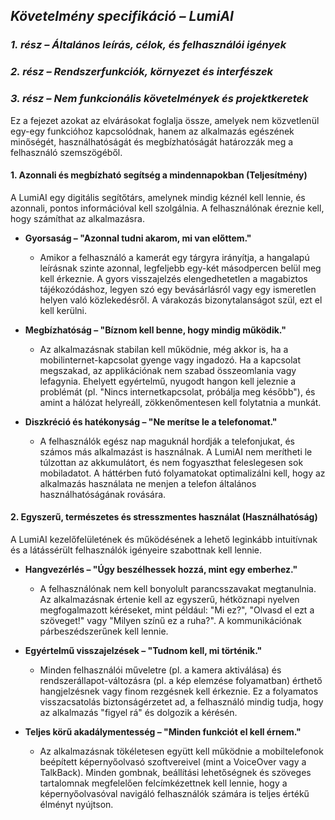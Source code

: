 ## *Követelmény specifikáció – LumiAI*

### *1. rész – Általános leírás, célok, és felhasználói igények*

### *2. rész – Rendszerfunkciók, környezet és interfészek*

### *3. rész – Nem funkcionális követelmények és projektkeretek*

Ez a fejezet azokat az elvárásokat foglalja össze, amelyek nem közvetlenül egy-egy funkcióhoz kapcsolódnak, hanem az alkalmazás egészének minőségét, használhatóságát és megbízhatóságát határozzák meg a felhasználó szemszögéből.

#### **1. Azonnali és megbízható segítség a mindennapokban (Teljesítmény)**

A LumiAI egy digitális segítőtárs, amelynek mindig kéznél kell lennie, és azonnali, pontos információval kell szolgálnia. A felhasználónak éreznie kell, hogy számíthat az alkalmazásra.

*   **Gyorsaság – "Azonnal tudni akarom, mi van előttem."**
    *   Amikor a felhasználó a kamerát egy tárgyra irányítja, a hangalapú leírásnak szinte azonnal, legfeljebb egy-két másodpercen belül meg kell érkeznie. A gyors visszajelzés elengedhetetlen a magabiztos tájékozódáshoz, legyen szó egy bevásárlásról vagy egy ismeretlen helyen való közlekedésről. A várakozás bizonytalanságot szül, ezt el kell kerülni.

*   **Megbízhatóság – "Bíznom kell benne, hogy mindig működik."**
    *   Az alkalmazásnak stabilan kell működnie, még akkor is, ha a mobilinternet-kapcsolat gyenge vagy ingadozó. Ha a kapcsolat megszakad, az applikációnak nem szabad összeomlania vagy lefagynia. Ehelyett egyértelmű, nyugodt hangon kell jeleznie a problémát (pl. "Nincs internetkapcsolat, próbálja meg később"), és amint a hálózat helyreáll, zökkenőmentesen kell folytatnia a munkát.

*   **Diszkréció és hatékonyság – "Ne merítse le a telefonomat."**
    *   A felhasználók egész nap maguknál hordják a telefonjukat, és számos más alkalmazást is használnak. A LumiAI nem merítheti le túlzottan az akkumulátort, és nem fogyaszthat feleslegesen sok mobiladatot. A háttérben futó folyamatokat optimalizálni kell, hogy az alkalmazás használata ne menjen a telefon általános használhatóságának rovására.

#### **2. Egyszerű, természetes és stresszmentes használat (Használhatóság)**

A LumiAI kezelőfelületének és működésének a lehető leginkább intuitívnak és a látássérült felhasználók igényeire szabottnak kell lennie.

*   **Hangvezérlés – "Úgy beszélhessek hozzá, mint egy emberhez."**
    *   A felhasználónak nem kell bonyolult parancsszavakat megtanulnia. Az alkalmazásnak értenie kell az egyszerű, hétköznapi nyelven megfogalmazott kéréseket, mint például: "Mi ez?", "Olvasd el ezt a szöveget!" vagy "Milyen színű ez a ruha?". A kommunikációnak párbeszédszerűnek kell lennie.

*   **Egyértelmű visszajelzések – "Tudnom kell, mi történik."**
    *   Minden felhasználói műveletre (pl. a kamera aktiválása) és rendszerállapot-változásra (pl. a kép elemzése folyamatban) érthető hangjelzésnek vagy finom rezgésnek kell érkeznie. Ez a folyamatos visszacsatolás biztonságérzetet ad, a felhasználó mindig tudja, hogy az alkalmazás "figyel rá" és dolgozik a kérésén.

*   **Teljes körű akadálymentesség – "Minden funkciót el kell érnem."**
    *   Az alkalmazásnak tökéletesen együtt kell működnie a mobiltelefonok beépített képernyőolvasó szoftvereivel (mint a VoiceOver vagy a TalkBack). Minden gombnak, beállítási lehetőségnek és szöveges tartalomnak megfelelően felcímkézettnek kell lennie, hogy a képernyőolvasóval navigáló felhasználók számára is teljes értékű élményt nyújtson.
